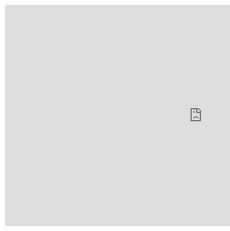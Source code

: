 <!DOCTYPE html>
<html>
<head>
    <title>Wasserpuncher's Twitch Stream</title>
    <link rel="icon" href="https://static.twitchcdn.net/assets/favicon-32-d6025c14e900565d6177.png" type="image/x-icon">
</head>
<body>
    <iframe
        src="https://player.twitch.tv/?channel=wasserpuncher&parent=wasserpuncher.github.io"
        height="720"
        width="1280"
        frameborder="0"
        scrolling="no"
        allowfullscreen="true">
    </iframe>
</body>
</html>
